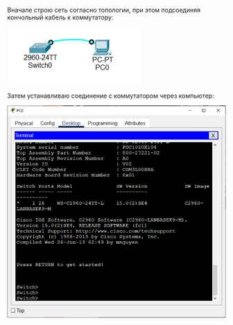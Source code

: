Вначале строю сеть согласно топологии, при этом подсоединяя кончольный кабель к коммутатору:

![](https://github.com/Art1shock/images/blob/main/Screenshot_1.png)

Затем устанавливаю соединение с коммутатором через компьютер:

![](https://github.com/Art1shock/images/blob/main/Screenshot_2.png)
